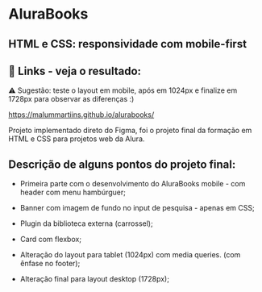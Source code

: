 
# AluraBooks

## HTML e CSS: responsividade com mobile-first


## 🔗 Links - veja o resultado:

⚠️ Sugestão: teste o layout em mobile, após em 1024px e finalize em 1728px para observar as diferenças :)

https://malummartiins.github.io/alurabooks/

Projeto implementado direto do Figma, foi o projeto final da formação em HTML e CSS para projetos web da Alura.


## Descrição de alguns pontos do projeto final:

- Primeira parte com o desenvolvimento do AluraBooks mobile - com header com menu hambúrguer;

- Banner com imagem de fundo no input de pesquisa - apenas em CSS;

- Plugin da biblioteca externa (carrossel);

- Card com flexbox;

- Alteração do layout para tablet (1024px) com media queries. (com ênfase no footer);

- Alteração final para layout desktop (1728px);

